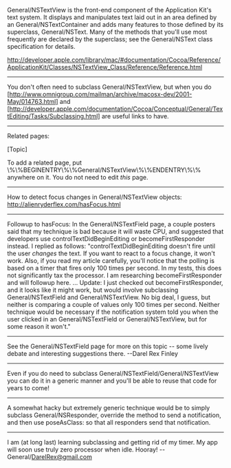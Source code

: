 General/NSTextView is the front-end component of the Application Kit's text system. It displays and manipulates text laid out in an area defined by an General/NSTextContainer and adds many features to those defined by its superclass, General/NSText. Many of the methods that you'll use most frequently are declared by the superclass; see the General/NSText class specification for details.

http://developer.apple.com/library/mac/#documentation/Cocoa/Reference/ApplicationKit/Classes/NSTextView_Class/Reference/Reference.html

----

You don't often need to subclass General/NSTextView, but when you do [http://www.omnigroup.com/mailman/archive/macosx-dev/2001-May/014763.html] and [http://developer.apple.com/documentation/Cocoa/Conceptual/General/TextEditing/Tasks/Subclassing.html] are useful links to have.

----

Related pages:

[Topic]

To add a related page, put \\%\\%BEGINENTRY\\%\\%General/NSTextView\\%\\%ENDENTRY\\%\\% anywhere on it. You do not need to edit *this* page.

----

How to detect focus changes in General/NSTextView objects:  http://alienryderflex.com/hasFocus.html

----

Followup to hasFocus:  In the General/NSTextField page, a couple posters said that my technique is bad because it will waste CPU, and suggested that developers use controlTextDidBeginEditing or becomeFirstResponder instead.  I replied as follows:  "controlTextDidBeginEditing doesn't fire until the user *changes* the text. If you want to react to a focus change, it won't work. Also, if you read my article carefully, you'll notice that the polling is based on a timer that fires only 100 times per second. In my tests, this does not significantly tax the processor. I am researching becomeFirstResponder and will followup here. ... Update: I just checked out becomeFirstResponder, and it looks like it might work, but would involve subclassing General/NSTextField and General/NSTextView. No big deal, I guess, but neither is comparing a couple of values only 100 times per second. Neither technique would be necessary if the notification system told you when the user clicked in an General/NSTextField or General/NSTextView, but for some reason it won't."

----

See the General/NSTextField page for more on this topic -- some lively debate and interesting suggestions there.  --Darel Rex Finley

----

Even if you do need to subclass General/NSTextField/General/NSTextView you can do it in a generic manner and you'll be able to reuse that code for years to come! 

----

A somewhat hacky but extremely generic technique would be to simply subclass General/NSResponder, override the method to send a notification, and then use     poseAsClass: so that all responders send that notification.

----
I am (at long last) learning subclassing and getting rid of my timer.  My app will soon use truly zero processor when idle.  Hooray!  --General/DarelRex@gmail.com